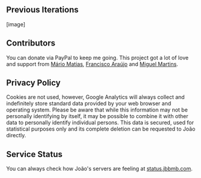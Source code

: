 ## Previous Iterations
[image]

## Contributors
You can donate via PayPal to keep me going.
This project got a lot of love and support from [Mário Matias](https://www.linkedin.com/in/jmamatias), [Francisco Araújo](https://www.linkedin.com/in/franciscoeparaujo) and [Miguel Martins](https://instagram.com/miguelmartinsmm).

## Privacy Policy
Cookies are not used, however, Google Analytics will always collect and indefinitely store standard data provided by your web browser and operating system. Please be aware that while this information may not be personally identifying by itself, it may be possible to combine it with other data to personally identify individual persons. This data is secured, used for statistical purposes only and its complete deletion can be requested to João directly.

## Service Status
You can always check how João's servers are feeling at [status.jbbmb.com](https://stats.uptimerobot.com/OXmELf5EPJ).